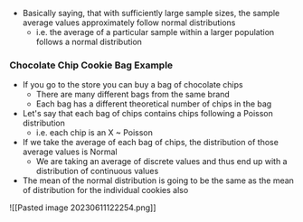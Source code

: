 

- Basically saying, that with sufficiently large sample sizes, the sample average values approximately follow normal distributions
	- i.e. the average of a particular sample within a larger population follows a normal distribution


### Chocolate Chip Cookie Bag Example

- If you go to the store you can buy a bag of chocolate chips
	- There are many different bags from the same brand
	- Each bag has a different theoretical number of chips in the bag
- Let's say that each bag of chips contains chips following a Poisson distribution
	- i.e. each chip is an X ~ Poisson 
- If we take the average of each bag of chips, the distribution of those average values is Normal
	- We are taking an average of discrete values and thus end up with a distribution of continuous values
- The mean of the normal distribution is going to be the same as the mean of distribution for the individual cookies also

![[Pasted image 20230611122254.png]]